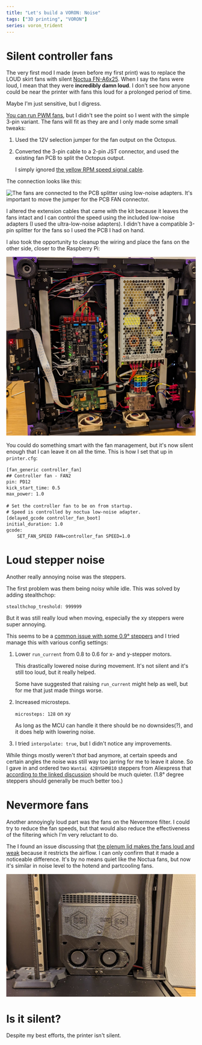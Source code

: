```yaml
---
title: "Let's build a VORON: Noise"
tags: ["3D printing", "VORON"]
series: voron_trident
---
```


# Silent controller fans

The very first mod I made (even before my first print) was to replace the LOUD skirt fans with silent [Noctua FN-A6x25].
When I say the fans were loud, I mean that they were **incredibly damn loud**.
I don't see how anyone could be near the printer with fans this loud for a prolonged period of time.

Maybe I'm just sensitive, but I digress.

[You can run PWM fans][4pin], but I didn't see the point so I went with the simple 3-pin variant.
The fans will fit as they are and I only made some small tweaks:

1. Used the 12V selection jumper for the fan output on the Octopus.
1. Converted the 3-pin cable to a 2-pin JST connector, and used the existing fan PCB to split the Octopus output.

   I simply ignored [the yellow RPM speed signal cable][noctua-pins].

The connection looks like this:

![The fans are connected to the PCB splitter using low-noise adapters.  
It's important to move the jumper for the PCB FAN connector.](/images/trident/noctua_wiring.jpg)

I altered the extension cables that came with the kit because it leaves the fans intact and I can control the speed using the included low-noise adapters (I used the ultra-low-noise adapters).
I didn't have a compatible 3-pin splitter for the fans so I used the PCB I had on hand.

I also took the opportunity to cleanup the wiring and place the fans on the other side, closer to the Raspberry Pi:

![The wiring looks pretty neat. I hope I don't have to mess with it in a long time.](/images/trident/clean_wiring.jpg)

You could do something smart with the fan management, but it's now silent enough that I can leave it on all the time.
This is how I set that up in `printer.cfg`:

```
[fan_generic controller_fan]
## Controller fan - FAN2
pin: PD12
kick_start_time: 0.5
max_power: 1.0

# Set the controller fan to be on from startup.
# Speed is controlled by noctua low-noise adapter.
[delayed_gcode controller_fan_boot]
initial_duration: 1.0
gcode:
    SET_FAN_SPEED FAN=controller_fan SPEED=1.0
```


# Loud stepper noise

Another really annoying noise was the steppers.

The first problem was them being noisy while idle.
This was solved by adding stealthchop:

```
stealthchop_treshold: 999999
```

But it was still really loud when moving, especially the xy steppers were super annoying.

This seems to be a [common issue with some 0.9° steppers][09_issue] and I tried manage this with various config settings:

1. Lower `run_current` from 0.8 to 0.6 for x- and y-stepper motors.

   This drastically lowered noise during movement.
   It's not silent and it's still too loud, but it really helped.

   Some have suggested that raising `run_current` might help as well, but for me that just made things worse.

1. Increased microsteps.

   `microsteps: 128` on xy

   As long as the MCU can handle it there should be no downsides(?), and it does help with lowering noise.

1. I tried `interpolate: true`, but I didn't notice any improvements.

While things mostly weren't *that* bad anymore, at certain speeds and certain angles the noise was still way too jarring for me to leave it alone.
So I gave in and ordered two `Wantai 42BYGHM810` steppers from Aliexpress that [according to the linked discussion][09_issue] should be much quieter. (1.8° degree steppers should generally be much better too.)


# Nevermore fans

Another annoyingly loud part was the fans on the Nevermore filter.
I could try to reduce the fan speeds, but that would also reduce the effectiveness of the filtering which I'm very reluctant to do.

The I found an issue discussing that [the plenum lid makes the fans loud and weak][nevermore-issue] because it restricts the airflow.
I can only confirm that it made a noticeable difference.
It's by no means quiet like the Noctua fans, but now it's similar in noise level to the hotend and partcooling fans.

![It's ugly because the prints don't match, but it's much quieter (and more effective).](/images/trident/nevermore_noise.jpg)

# Is it silent?

Despite my best efforts, the printer isn't silent.

[Noctua FN-A6x25]: https://noctua.at/en/nf-a6x25-flx
[4pin]: https://www.nicksherlock.com/2022/01/driving-a-4-pin-computer-pwm-fan-on-the-btt-octopus-using-klipper/
[noctua-pins]: https://faqs.noctua.at/en/support/solutions/articles/101000081757
[09_issue]: https://klipper.discourse.group/t/stepper-0-9-deg-very-noise/6961/1
[nevermore-issue]: https://github.com/nevermore3d/Nevermore_Micro/issues/29
